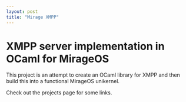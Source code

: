 ```yaml
---
layout: post
title: "Mirage XMPP"
---
```


# XMPP server implementation in OCaml for MirageOS

This project is an attempt to create an OCaml library for XMPP and then build this into a functional MirageOS unikernel.

Check out the projects page for some links.
